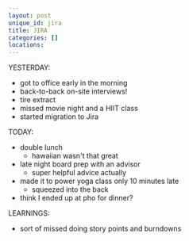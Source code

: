 ```yaml
---
layout: post
unique_id: jira
title: JIRA
categories: []
locations: 
---
```


YESTERDAY:
* got to office early in the morning
* back-to-back on-site interviews!
* tire extract
* missed movie night and a HIIT class
* started migration to Jira

TODAY:
* double lunch
  * hawaiian wasn't that great
* late night board prep with an advisor
  * super helpful advice actually
* made it to power yoga class only 10 minutes late
  * squeezed into the back
* think I ended up at pho for dinner?

LEARNINGS:
* sort of missed doing story points and burndowns
